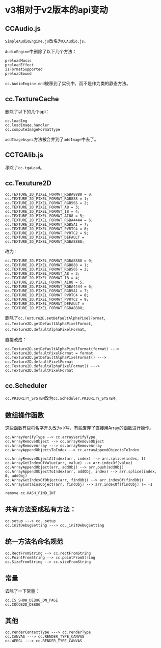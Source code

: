 # v3相对于v2版本的api变动

## CCAudio.js

`SimpleAudioEngine.js`改名为`CCAudio.js`。

`AudioEngine`中删除了以下几个方法：

```
preloadMusic
preloadEffect
isFormatSupported
preloadSound
```

`cc.AudioEngine.end`被移到了实例中，而不是作为类的静态方法。

## cc.TextureCache

删除了以下的几个api：

```
cc.loadImg
cc.loadImage.handler
cc.computeImageFormatType
```

`addImageAsync`方法被合并到了`addImage`中去了。

## CCTGAlib.js

移除了`cc.tgaLoad`。

## cc.Texuture2D

```
cc.TEXTURE_2D_PIXEL_FORMAT_RGBA8888 = 0;
cc.TEXTURE_2D_PIXEL_FORMAT_RGB888 = 1;
cc.TEXTURE_2D_PIXEL_FORMAT_RGB565 = 2;
cc.TEXTURE_2D_PIXEL_FORMAT_A8 = 3;
cc.TEXTURE_2D_PIXEL_FORMAT_I8 = 4;
cc.TEXTURE_2D_PIXEL_FORMAT_AI88 = 5;
cc.TEXTURE_2D_PIXEL_FORMAT_RGBA4444 = 6;
cc.TEXTURE_2D_PIXEL_FORMAT_RGB5A1 = 7;
cc.TEXTURE_2D_PIXEL_FORMAT_PVRTC4 = 8;
cc.TEXTURE_2D_PIXEL_FORMAT_PVRTC2 = 9;
cc.TEXTURE_2D_PIXEL_FORMAT_DEFAULT = cc.TEXTURE_2D_PIXEL_FORMAT_RGBA8888;
```

改为：

```
cc.TEXTURE_2D.PIXEL_FORMAT_RGBA8888 = 0;
cc.TEXTURE_2D.PIXEL_FORMAT_RGB888 = 1;
cc.TEXTURE_2D.PIXEL_FORMAT_RGB565 = 2;
cc.TEXTURE_2D.PIXEL_FORMAT_A8 = 3;
cc.TEXTURE_2D.PIXEL_FORMAT_I8 = 4;
cc.TEXTURE_2D.PIXEL_FORMAT_AI88 = 5;
cc.TEXTURE_2D.PIXEL_FORMAT_RGBA4444 = 6;
cc.TEXTURE_2D.PIXEL_FORMAT_RGB5A1 = 7;
cc.TEXTURE_2D.PIXEL_FORMAT_PVRTC4 = 8;
cc.TEXTURE_2D.PIXEL_FORMAT_PVRTC2 = 9;
cc.TEXTURE_2D.PIXEL_FORMAT_DEFAULT = cc.TEXTURE_2D.PIXEL_FORMAT_RGBA8888;
```

删除了`cc.Texture2D.setDefaultAlphaPixelFormat`, `cc.Texture2D.getDefaultAlphaPixelFormat`, `cc.Texture2D.defaultAlphaPixelFormat`。

直接改成：

```
cc.Texture2D.setDefaultAlphaPixelFormat(format) ---> cc.Texture2D.defaultPixelFormat = format
cc.Texture2D.getDefaultAlphaPixelFormat() ---> cc.Texture2D.defaultPixelFormat
cc.Texture2D.defaultAlphaPixelFormat() ---> cc.Texture2D.defaultPixelFormat
```

## cc.Scheduler

`cc.PRIORITY_SYSTEM`改为`cc.Scheduler.PRIORITY_SYSTEM`。


## 数组操作函数

这些函数有些将名字开头改为小写，有些废弃了直接用Array的函数进行操作。

```
cc.ArrayVerifyType --> cc.arrayVerifyType
cc.ArrayRemoveObject --> cc.arrayRemoveObject
cc.ArrayRemoveArray ---> cc.arrayRemoveArray
cc.ArrayAppendObjectsToIndex --> cc.arrayAppendObjectsToIndex

cc.ArrayRemoveObjectAtIndex(arr, index) --> arr.splice(index, 1)
cc.ArrayGetIndexOfValue(arr, value) --> arr.indexOf(value)
cc.ArrayAppendObject(arr, addObj) --> arr.push(addObj)
cc.ArrayAppendObjectToIndex(arr, addObj, index) --> arr.splice(index, 0, addObj)
cc.ArrayGetIndexOfObject(arr, findObj) --> arr.indexOf(findObj)
cc.ArrayContainsObject(arr, findObj) --> arr.indexOf(findObj) != -1

remove cc.HASH_FIND_INT
```

## 共有方法变成私有方法：

```
cc.setup ---> cc._setup
cc.initDebugSetting ---> cc._initDebugSetting
```

## 统一方法名命名规范

```
cc.RectFromString --> cc.rectFromString
cc.PointFromString --> cc.pointFromString
cc.SizeFromString --> cc.sizeFromString
```

## 常量

去除了一下常量：

```
cc.IS_SHOW_DEBUG_ON_PAGE
cc.COCOS2D_DEBUG
```


## 其他

```
cc.renderContextType ---> cc.renderType
cc.CANVAS ---> cc.RENDER_TYPE_CANVAS
cc.WEBGL ---> cc.RENDER_TYPE_CANVAS
```


